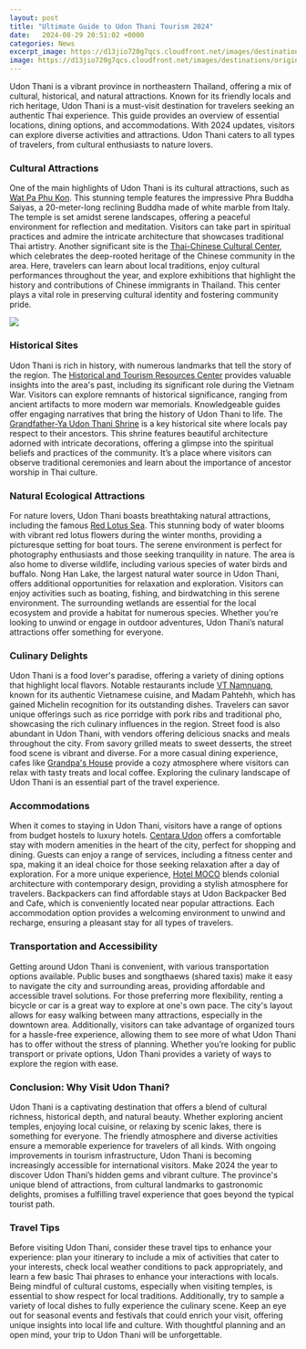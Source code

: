 ```yaml
---
layout: post
title: "Ultimate Guide to Udon Thani Tourism 2024"
date:   2024-08-29 20:51:02 +0000
categories: News
excerpt_image: https://d13jio720g7qcs.cloudfront.net/images/destinations/origin/5f24decdc78b2.jpeg
image: https://d13jio720g7qcs.cloudfront.net/images/destinations/origin/5f24decdc78b2.jpeg
---
```


Udon Thani is a vibrant province in northeastern Thailand, offering a mix of cultural, historical, and natural attractions. Known for its friendly locals and rich heritage, Udon Thani is a must-visit destination for travelers seeking an authentic Thai experience. This guide provides an overview of essential locations, dining options, and accommodations. With 2024 updates, visitors can explore diverse activities and attractions. Udon Thani caters to all types of travelers, from cultural enthusiasts to nature lovers.
### Cultural Attractions
One of the main highlights of Udon Thani is its cultural attractions, such as [Wat Pa Phu Kon](https://fr.edu.vn/en/Wat_Pa_Phu_Khon). This stunning temple features the impressive Phra Buddha Saiyas, a 20-meter-long reclining Buddha made of white marble from Italy. The temple is set amidst serene landscapes, offering a peaceful environment for reflection and meditation. Visitors can take part in spiritual practices and admire the intricate architecture that showcases traditional Thai artistry.
Another significant site is the [Thai-Chinese Cultural Center](https://fr.edu.vn/en/Chinese_Thai), which celebrates the deep-rooted heritage of the Chinese community in the area. Here, travelers can learn about local traditions, enjoy cultural performances throughout the year, and explore exhibitions that highlight the history and contributions of Chinese immigrants in Thailand. This center plays a vital role in preserving cultural identity and fostering community pride.

![](https://d13jio720g7qcs.cloudfront.net/images/destinations/origin/5f24decdc78b2.jpeg)
### Historical Sites
Udon Thani is rich in history, with numerous landmarks that tell the story of the region. The [Historical and Tourism Resources Center](https://fr.edu.vn/en/Udon_Thani) provides valuable insights into the area's past, including its significant role during the Vietnam War. Visitors can explore remnants of historical significance, ranging from ancient artifacts to more modern war memorials. Knowledgeable guides offer engaging narratives that bring the history of Udon Thani to life.
The [Grandfather-Ya Udon Thani Shrine](https://fr.edu.vn/en/Udon_Thani) is a key historical site where locals pay respect to their ancestors. This shrine features beautiful architecture adorned with intricate decorations, offering a glimpse into the spiritual beliefs and practices of the community. It’s a place where visitors can observe traditional ceremonies and learn about the importance of ancestor worship in Thai culture. 
### Natural Ecological Attractions
For nature lovers, Udon Thani boasts breathtaking natural attractions, including the famous [Red Lotus Sea](https://fr.edu.vn/en/Nong_Han_Lake). This stunning body of water blooms with vibrant red lotus flowers during the winter months, providing a picturesque setting for boat tours. The serene environment is perfect for photography enthusiasts and those seeking tranquility in nature. The area is also home to diverse wildlife, including various species of water birds and buffalo.
Nong Han Lake, the largest natural water source in Udon Thani, offers additional opportunities for relaxation and exploration. Visitors can enjoy activities such as boating, fishing, and birdwatching in this serene environment. The surrounding wetlands are essential for the local ecosystem and provide a habitat for numerous species. Whether you’re looking to unwind or engage in outdoor adventures, Udon Thani’s natural attractions offer something for everyone.
### Culinary Delights
Udon Thani is a food lover's paradise, offering a variety of dining options that highlight local flavors. Notable restaurants include [VT Namnuang](https://fr.edu.vn/en/Vietnamese_cuisine), known for its authentic Vietnamese cuisine, and Madam Pahtehh, which has gained Michelin recognition for its outstanding dishes. Travelers can savor unique offerings such as rice porridge with pork ribs and traditional pho, showcasing the rich culinary influences in the region.
Street food is also abundant in Udon Thani, with vendors offering delicious snacks and meals throughout the city. From savory grilled meats to sweet desserts, the street food scene is vibrant and diverse. For a more casual dining experience, cafes like [Grandpa's House](https://fr.edu.vn/en/Caf%C3%A9) provide a cozy atmosphere where visitors can relax with tasty treats and local coffee. Exploring the culinary landscape of Udon Thani is an essential part of the travel experience.
### Accommodations
When it comes to staying in Udon Thani, visitors have a range of options from budget hostels to luxury hotels. [Centara Udon](https://fr.edu.vn/en/Centara_Hotels_&_Resorts) offers a comfortable stay with modern amenities in the heart of the city, perfect for shopping and dining. Guests can enjoy a range of services, including a fitness center and spa, making it an ideal choice for those seeking relaxation after a day of exploration.
For a more unique experience, [Hotel MOCO](https://fr.edu.vn/en/Hotel) blends colonial architecture with contemporary design, providing a stylish atmosphere for travelers. Backpackers can find affordable stays at Udon Backpacker Bed and Cafe, which is conveniently located near popular attractions. Each accommodation option provides a welcoming environment to unwind and recharge, ensuring a pleasant stay for all types of travelers.
### Transportation and Accessibility
Getting around Udon Thani is convenient, with various transportation options available. Public buses and songthaews (shared taxis) make it easy to navigate the city and surrounding areas, providing affordable and accessible travel solutions. For those preferring more flexibility, renting a bicycle or car is a great way to explore at one's own pace. The city's layout allows for easy walking between many attractions, especially in the downtown area.
Additionally, visitors can take advantage of organized tours for a hassle-free experience, allowing them to see more of what Udon Thani has to offer without the stress of planning. Whether you’re looking for public transport or private options, Udon Thani provides a variety of ways to explore the region with ease.
### Conclusion: Why Visit Udon Thani?
Udon Thani is a captivating destination that offers a blend of cultural richness, historical depth, and natural beauty. Whether exploring ancient temples, enjoying local cuisine, or relaxing by scenic lakes, there is something for everyone. The friendly atmosphere and diverse activities ensure a memorable experience for travelers of all kinds. With ongoing improvements in tourism infrastructure, Udon Thani is becoming increasingly accessible for international visitors.
Make 2024 the year to discover Udon Thani’s hidden gems and vibrant culture. The province's unique blend of attractions, from cultural landmarks to gastronomic delights, promises a fulfilling travel experience that goes beyond the typical tourist path. 
### Travel Tips
Before visiting Udon Thani, consider these travel tips to enhance your experience: plan your itinerary to include a mix of activities that cater to your interests, check local weather conditions to pack appropriately, and learn a few basic Thai phrases to enhance your interactions with locals. Being mindful of cultural customs, especially when visiting temples, is essential to show respect for local traditions.
Additionally, try to sample a variety of local dishes to fully experience the culinary scene. Keep an eye out for seasonal events and festivals that could enrich your visit, offering unique insights into local life and culture. With thoughtful planning and an open mind, your trip to Udon Thani will be unforgettable.